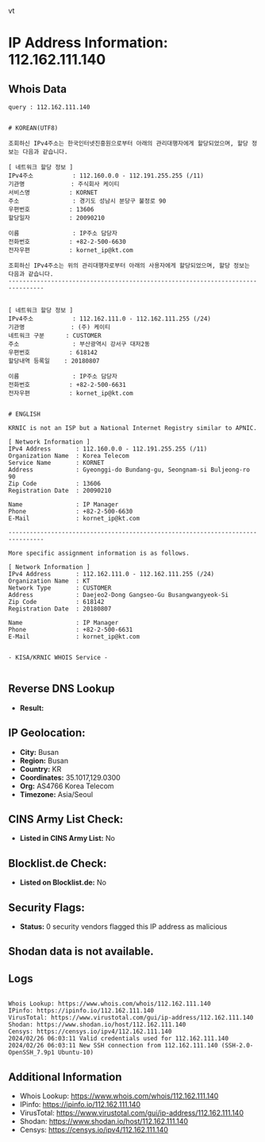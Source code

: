 vt
# IP Address Information: 112.162.111.140

## Whois Data
```
query : 112.162.111.140


# KOREAN(UTF8)

조회하신 IPv4주소는 한국인터넷진흥원으로부터 아래의 관리대행자에게 할당되었으며, 할당 정보는 다음과 같습니다.

[ 네트워크 할당 정보 ]
IPv4주소           : 112.160.0.0 - 112.191.255.255 (/11)
기관명             : 주식회사 케이티
서비스명           : KORNET
주소               : 경기도 성남시 분당구 불정로 90
우편번호           : 13606
할당일자           : 20090210

이름               : IP주소 담당자
전화번호           : +82-2-500-6630
전자우편           : kornet_ip@kt.com

조회하신 IPv4주소는 위의 관리대행자로부터 아래의 사용자에게 할당되었으며, 할당 정보는 다음과 같습니다.
--------------------------------------------------------------------------------


[ 네트워크 할당 정보 ]
IPv4주소           : 112.162.111.0 - 112.162.111.255 (/24)
기관명             : (주) 케이티
네트워크 구분      : CUSTOMER
주소               : 부산광역시 강서구 대저2동
우편번호           : 618142
할당내역 등록일    : 20180807

이름               : IP주소 담당자
전화번호           : +82-2-500-6631
전자우편           : kornet_ip@kt.com


# ENGLISH

KRNIC is not an ISP but a National Internet Registry similar to APNIC.

[ Network Information ]
IPv4 Address       : 112.160.0.0 - 112.191.255.255 (/11)
Organization Name  : Korea Telecom
Service Name       : KORNET
Address            : Gyeonggi-do Bundang-gu, Seongnam-si Buljeong-ro 90
Zip Code           : 13606
Registration Date  : 20090210

Name               : IP Manager
Phone              : +82-2-500-6630
E-Mail             : kornet_ip@kt.com

--------------------------------------------------------------------------------

More specific assignment information is as follows.

[ Network Information ]
IPv4 Address       : 112.162.111.0 - 112.162.111.255 (/24)
Organization Name  : KT
Network Type       : CUSTOMER
Address            : Daejeo2-Dong Gangseo-Gu Busangwangyeok-Si
Zip Code           : 618142
Registration Date  : 20180807

Name               : IP Manager
Phone              : +82-2-500-6631
E-Mail             : kornet_ip@kt.com


- KISA/KRNIC WHOIS Service -


```
## Reverse DNS Lookup
- **Result:** 

## IP Geolocation:
- **City:** Busan
- **Region:** Busan
- **Country:** KR
- **Coordinates:** 35.1017,129.0300
- **Org:** AS4766 Korea Telecom
- **Timezone:** Asia/Seoul

## CINS Army List Check:
- **Listed in CINS Army List:** 
No

## Blocklist.de Check:
- **Listed on Blocklist.de:** 
No

## Security Flags:
- **Status:** 0 security vendors flagged this IP address as malicious

## Shodan data is not available.

## Logs
```

Whois Lookup: https://www.whois.com/whois/112.162.111.140
IPinfo: https://ipinfo.io/112.162.111.140
VirusTotal: https://www.virustotal.com/gui/ip-address/112.162.111.140
Shodan: https://www.shodan.io/host/112.162.111.140
Censys: https://censys.io/ipv4/112.162.111.140
2024/02/26 06:03:11 Valid credentials used for 112.162.111.140
2024/02/26 06:03:11 New SSH connection from 112.162.111.140 (SSH-2.0-OpenSSH_7.9p1 Ubuntu-10)

```
## Additional Information
- Whois Lookup: https://www.whois.com/whois/112.162.111.140
- IPinfo: https://ipinfo.io/112.162.111.140
- VirusTotal: https://www.virustotal.com/gui/ip-address/112.162.111.140
- Shodan: https://www.shodan.io/host/112.162.111.140
- Censys: https://censys.io/ipv4/112.162.111.140

